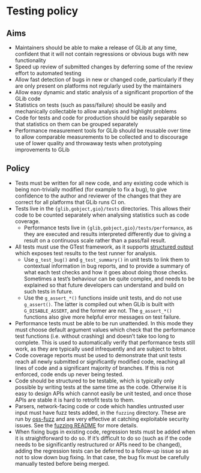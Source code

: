 Testing policy
===

Aims
---

 * Maintainers should be able to make a release of GLib at any time, confident
   that it will not contain regressions or obvious bugs with new functionality
 * Speed up review of submitted changes by deferring some of the review effort
   to automated testing
 * Allow fast detection of bugs in new or changed code, particularly if they are
   only present on platforms not regularly used by the maintainers
 * Allow easy dynamic and static analysis of a significant proportion of the
   GLib code
 * Statistics on tests (such as pass/failure) should be easily and mechanically
   collectable to allow analysis and highlight problems
 * Code for tests and code for production should be easily separable so that
   statistics on them can be grouped separately
 * Performance measurement tools for GLib should be reusable over time to allow
   comparable measurements to be collected and to discourage use of lower
   quality and throwaway tests when prototyping improvements to GLib

Policy
---

 * Tests must be written for all new code, and any existing code which is being
   non-trivially modified (for example to fix a bug), to give confidence to the
   author and reviewer of the changes that they are correct for all platforms
   that GLib runs CI on.
 * Tests live in the `{glib,gobject,gio}/tests` directories. This allows their
   code to be counted separately when analysing statistics such as code
   coverage.
   - Performance tests live in `{glib,gobject,gio}/tests/performance`, as they
     are executed and results interpreted differently due to giving a result on
     a continuous scale rather than a pass/fail result.
 * All tests must use the GTest framework, as it supports
   [structured output](https://testanything.org/) which exposes test results to
   the test runner for analysis.
   - Use `g_test_bug()` and `g_test_summary()` in unit tests to link them to
     contextual information in bug reports, and to provide a summary of what
     each test checks and how it goes about doing those checks. Sometimes a
     test’s behaviour can be quite complex, and needs to be explained so that
     future developers can understand and build on such tests in future.
   - Use the `g_assert_*()` functions inside unit tests, and do not use
     `g_assert()`. The latter is compiled out when GLib is built with
     `G_DISABLE_ASSERT`, and the former are not. The `g_assert_*()` functions
     also give more helpful error messages on test failure.
 * Performance tests must be able to be run unattended. In this mode they must
   choose default argument values which check that the performance test
   functions (i.e. without crashing) and doesn’t take too long to complete. This
   is used to automatically verify that performance tests still work, as they
   are typically used infrequently and are subject to bitrot.
 * Code coverage reports must be used to demonstrate that unit tests reach all
   newly submitted or significantly modified code, reaching all lines of code
   and a significant majority of branches. If this is not enforced, code ends up
   never being tested.
 * Code should be structured to be testable, which is typically only possible by
   writing tests at the same time as the code. Otherwise it is easy to design
   APIs which cannot easily be unit tested, and once those APIs are stable it is
   hard to retrofit tests to them.
 * Parsers, network-facing code or code which handles untrusted user input must
   have fuzz tests added, in the `fuzzing` directory. These are run by
   [oss-fuzz](https://github.com/google/oss-fuzz/) and are very effective at
   catching exploitable security issues. See the
   [fuzzing README](../fuzzing/README.md) for more details.
 * When fixing bugs in existing code, regression tests must be added when it is
   straightforward to do so. If it’s difficult to do so (such as if the code
   needs to be significantly restructured or APIs need to be changed), adding
   the regression tests can be deferred to a follow-up issue so as not to slow
   down bug fixing. In that case, the bug fix must be carefully manually tested
   before being merged.
